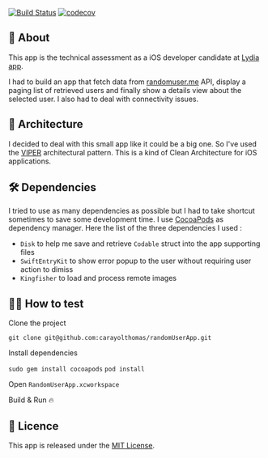[![Build Status](https://travis-ci.org/carayolthomas/randomUserApp.svg?branch=master)](https://travis-ci.org/carayolthomas/randomUserApp) [![codecov](https://codecov.io/gh/carayolthomas/randomUserApp/branch/master/graph/badge.svg)](https://codecov.io/gh/carayolthomas/randomUserApp)

## 👋 About
This app is the technical assessment as a iOS developer candidate at [Lydia app](https://lydia-app.com).

I had to build an app that fetch data from [randomuser.me]([https://api.randomuser.me](https://api.randomuser.me/)) API, display a paging list of retrieved users and finally show a details view about the selected user.
I also had to deal with connectivity issues.

## 🐍 Architecture
I decided to deal with this small app like it could be a big one. So I've used the [VIPER](https://medium.com/@smalam119/viper-design-pattern-for-ios-application-development-7a9703902af6) architectural pattern.
This is a kind of Clean Architecture for iOS applications.

## 🛠 Dependencies
I tried to use as many dependencies as possible but I had to take shortcut sometimes to save some development time.
I use [CocoaPods](https://cocoapods.org) as dependency manager.
Here the list of the three dependencies I used :

- `Disk` to help me save and retrieve `Codable` struct into the app supporting files
- `SwiftEntryKit` to show error popup to the user without requiring user action to dimiss
- `Kingfisher` to load and process remote images

## 🕵️‍♂️ How to test 
Clone the project

`git clone git@github.com:carayolthomas/randomUserApp.git`

Install dependencies

`sudo gem install cocoapods`
`pod install`

Open `RandomUserApp.xcworkspace`

Build & Run 🔥

## 🎁 Licence
This app is released under the [MIT License](https://github.com/carayolthomas/randomUserApp/blob/master/LICENSE).
